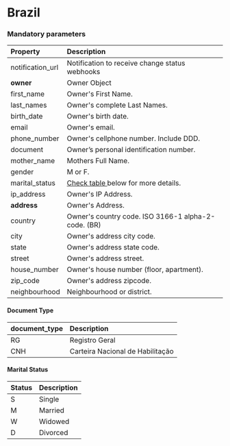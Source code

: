 # Brazil

### Mandatory parameters

| Property | Description |
| :--- | :--- |
| notification\_url | Notification to receive change status webhooks |
| **owner** | Owner Object |
| first\_name | Owner's First Name.  |
| last\_names | Owner's complete Last Names. |
| birth\_date | Owner's birth date.  |
| email | Owner's email. |
| phone\_number | Owner's cellphone number. Include DDD. |
| document | Owner’s personal identification number.  |
| mother\_name | Mothers Full Name.  |
| gender | M or F. |
| marital\_status | [Check table ](https://docs.dlocal.com/other/card-issuing/create-account/create-account-owner/brazil#marital-status)below for more details. |
| ip\_address | Owner's IP Address. |
| **address** | Owner's Address. |
| country | Owner's country code. ISO 3166-1 alpha-2-code. \(BR\) |
| city | Owner's address city code.  |
| state | Owner's address state code.  |
| street | Owner's address street. |
| house\_number | Owner's house number \(floor, apartment\). |
| zip\_code | Owner's address zipcode. |
| neighbourhood | Neighbourhood or district. |

#### Document Type

| document\_type | Description |
| :--- | :--- |
| RG | Registro Geral |
| CNH | Carteira Nacional de Habilitação |

#### Marital Status

| Status | Description |
| :--- | :--- |
| S | Single |
| M | Married |
| W | Widowed |
| D | Divorced |

